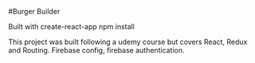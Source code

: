 #Burger Builder

Built with create-react-app
npm install

This project was built following a udemy course but covers React, Redux and Routing.
Firebase config, firebase authentication.
